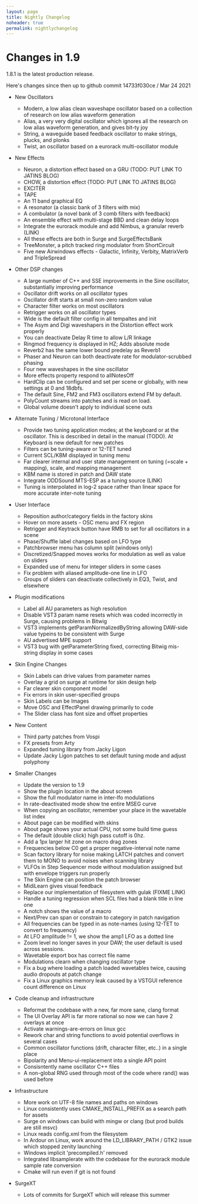 ```yaml
---
layout: page
title: Nightly Changelog
noheader: true
permalink: nightlychangelog
---
```


# Changes in 1.9

1.8.1 is the latest production release.

Here's changes since then up to github commit  14733f030ce / Mar 24 2021

* New Oscillators
   * Modern, a low alias clean waveshape oscillator based on a collection of research on low alias waveform generation
   * Alias, a very very digital oscillator which ignores all the research on low alias waveform generation, and gives bit-ty joy
   * String, a waveguide based feedback oscillator to make strings, plucks, and plonks
   * Twist, an oscillator based on a eurorack multi-oscillator module
   
* New Effects
  * Neuron, a distortion effect based on a GRU (TODO: PUT LINK TO JATINS BLOG)
  * CHOW, a distortion effect (TODO: PUT LINK TO JATINS BLOG)
  * EXCITER
  * TAPE
  * An 11 band graphical EQ
  * A resonator (a classic bank of 3 filters with mix)
  * A combulator (a novel bank of 3 comb filters with feedback)
  * An ensemble effect with multi-stage BBD and clean delay loops
  * Integrate the eurorack module and add Nimbus, a granular reverb (LINK)
  * All these effects are both in Surge and SurgeEffectsBank
  * TreeMonster, a pitch tracked ring modulator from ShortCircuit
  * Five new Airwindows effects - Galactic, Infinity, Verbity, MatrixVerb and TripleSpread
  

* Other DSP changes
  * A large number of C++ and SSE improvements in the Sine oscillator, substantially improving performance 
  * Oscillator drift works on all oscillator types
  * Oscillator drift starts at small non-zero random value
  * Character filter works on most oscillators
  * Retrigger works on all oscillator types
  * Wide is the default filter config in all tempaltes and init
  * The Asym and Digi waveshapers in the Distortion effect work properly
  * You can deactivate Delay R time to allow L/R linkage
  * Ringmod frequency is displayed in HZ; Adds absolute mode
  * Reverb2 has the same lower bound predelay as Reverb1
  * Phaser and Neuron can both deactivate rate for modulator-scrubbed phasing
  * Four new waveshapes in the sine oscillator
  * More effects property respond to allNotesOff
  * HardClip can be configured and set per scene or globally, with new settings at 0 and 18dbfs.
  * The default Sine, FM2 and FM3 oscillators extend FM by default.
  * PolyCount streams into patches and is read on load.
  * Global volume doesn't apply to individual scene outs
  
* Alternate Tuning / Microtonal Interface
  * Provide two tuning application modes; at the keyboard or at the oscillator. This is described in detail in the manual (TODO). At Keyboard is new default for new patches
  * Filters can be tuning-aware or 12-TET tuned
  * Current SCL/KBM displayed in tuning menu
  * Far clearer internal and user state management on tuning (=scale + mapping), scale, and mapping management
  * KBM name is stored in patch and DAW state
  * Integrate ODDSound MTS-ESP as a tuning source (LINK)
  * Tuning is interpolated in log-2 space rather than linear space for more accurate inter-note tuning

* User Interface
    * Reposition author/category fields in the factory skins
    * Hover on more assets - OSC menu and FX region
    * Retrigger and Keytrack button have RMB to set for all oscillators in a scene
    * Phase/Shuffle label changes based on LFO type
    * Patchbrowser menu has column split (windows only)
    * Discretized/Snapped moves works for modulation as well as value on sliders
    * Expanded use of menu for integer sliders in some cases
    * Fix problem with aliased amplitude-one line in LFO
    * Groups of sliders can deactivate collectively in EQ3, Twist, and elsewhere
    
* Plugin modifications
    * Label all AU parameters as high resolution
    * Disable VST3 param name resets which was coded incorrectly in Surge, causing problems in Bitwig
    * VST3 implements getParamNormalizedByString allowing DAW-side value typeins to be consistent with Surge
    * AU advertised MPE support
    * VST3 bug with getParameterString fixed, correcting Bitwig mis-string display in some cases
    
* Skin Engine Changes
    * Skin Labels can drive values from parameter names 
    * Overlay a grid on surge at runtime for skin design help
    * Far clearer skin component model
    * Fix errors in skin user-specified groups
    * Skin Labels can be Images
    * Move OSC and EffectPanel drawing primarily to code
    * The Slider class has font size and offset properties

* New Content
   * Third party patches from Vospi
   * FX presets from Arty   
   * Expanded tuning library from Jacky Ligon
   * Update Jacky Ligon patches to set default tuning mode and adjust polyphony

* Smaller Changes
    * Update the version to 1.9
    * Show the plugin location in the about screen
    * Show the full modulator name in inter-lfo modulations
    * In rate-deactivated mode show tne entire MSEG curve
    * When copying an oscillator, remember your place in the wavetable list index
    * About page can be modified with skins
    * About page shows your actual CPU, not some build time guess
    * The default (double click) high pass cutoff is 0hz.
    * Add a 1px larger hit zone on macro drag zones
    * Frequencies below C0 get a proper negative-interval note name
    * Scan factory library for noise making LATCH patches and convert them to MONO to avoid noises when scanning library
    * VLFOs in Step Sequencer mode without modulation assigned but with envelope triggers run properly
    * The Skin Engine can position the patch browser
    * MidiLearn gives visual feedback
    * Replace our implementation of filesystem with gulak (FIXME LINK)
    * Handle a tuning regression when SCL files had a blank title in line one
    * A notch shows the value of a macro
    * Next/Prev can span or constrain to category in patch navigation
    * All frequencies can be typed in as note-names (using 12-TET to convert to frequency)
    * At LFO amplitude != 1, we show the amp1 LFO as a dotted line
    * Zoom level no longer saves in your DAW; the user default is used across sessions.
    * Wavetable export box has correct file name
    * Modulations clearn when changing oscillator type
    * Fix a bug where loading a patch loaded wavetables twice, causing audio dropouts at patch change
    * Fix a Linux graphics memory leak caused by a VSTGUI reference count difference on Linux
   
* Code cleanup and infrastructure
    * Reformat the codebase with a new, far more sane, clang format
    * The UI Overlay API is far more rational so now we can have 2 overlays at once
    * Activate warnings-are-errors on linux gcc
    * Rework char and string functions to avoid potential overflows in several cases
    * Common oscillator functions (drift, character filter, etc..) in a single place
    * Bipolarity and Menu-ui-replacement into a single API point
    * Consisntently name oscillator C++ files
    * A non-global RNG used through most of the code where rand() was used before
    
* Infrastructure 
    * More work on UTF-8 file names and paths on windows  
    * Linux consistently uses CMAKE_INSTALL_PREFIX as a search path for assets
    * Surge on windows can build with mingw or clang (but prod builds are still msvc)
    * Linux reads config.xml from the filesystem
    * In Ardour on Linux, work around the LD_LIBRARY_PATH / GTK2 issue which stopped zenity launching
    * Windows implicit 'precompiled.h' removed
    * Integrated libsamplerate with the codebase for the eurorack module sample rate conversion
    * Cmake will run even if git is not found
 
* SurgeXT
    * Lots of commits for SurgeXT which will release this summer
    
    
    
